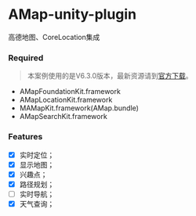# AMap-unity-plugin

高德地图、CoreLocation集成

### Required
> 本案例使用的是V6.3.0版本，最新资源请到[官方下载](http://lbs.amap.com/api/ios-sdk/download/)。
- AMapFoundationKit.framework
- AMapLocationKit.framework
- MAMapKit.framework(AMap.bundle)
- AMapSearchKit.framework

### Features
- [x] 实时定位；
- [x] 显示地图；
- [x] 兴趣点；
- [x] 路径规划；
- [ ] 实时导航；
- [x] 天气查询；
